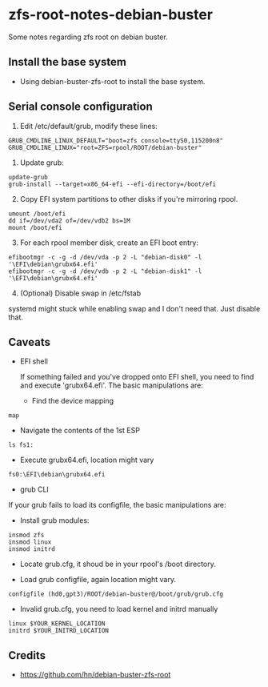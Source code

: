 # zfs-root-notes-debian-buster
Some notes regarding zfs root on debian buster.

## Install the base system

* Using debian-buster-zfs-root to install the base system.

## Serial console configuration

1. Edit /etc/default/grub, modify these lines:
```
GRUB_CMDLINE_LINUX_DEFAULT="boot=zfs console=ttyS0,115200n8"
GRUB_CMDLINE_LINUX="root=ZFS=rpool/ROOT/debian-buster"
```
1. Update grub:

```
update-grub
grub-install --target=x86_64-efi --efi-directory=/boot/efi
```
2. Copy EFI system partitions to other disks if you're mirroring rpool.
```
umount /boot/efi
dd if=/dev/vda2 of=/dev/vdb2 bs=1M
mount /boot/efi
```
3. For each rpool member disk, create an EFI boot entry:
```
efibootmgr -c -g -d /dev/vda -p 2 -L "debian-disk0" -l '\EFI\debian\grubx64.efi'
efibootmgr -c -g -d /dev/vdb -p 2 -L "debian-disk1" -l '\EFI\debian\grubx64.efi'
```
4. (Optional) Disable swap in /etc/fstab

systemd might stuck while enabling swap and I don't need that. Just disable that.

## Caveats
* EFI shell

    If something failed and you've dropped onto EFI shell, you need to find and execute 'grubx64.efi'. The basic manipulations are:
  - Find the device mapping
```
map
```

  - Navigate the contents of the 1st ESP
```
ls fs1:
```

  - Execute grubx64.efi, location might vary
```
fs0:\EFI\debian\grubx64.efi
```

* grub CLI

 If your grub fails to load its configfile, the basic manipulations are:

  - Install grub modules:
```
insmod zfs
insmod linux
insmod initrd
```

  - Locate grub.cfg, it shoud be in your rpool's /boot directory.

  - Load grub configfile, again location might vary.
```
configfile (hd0,gpt3)/ROOT/debian-buster@/boot/grub/grub.cfg
```

  - Invalid grub.cfg, you need to load kernel and initrd manually

```
linux $YOUR_KERNEL_LOCATION
initrd $YOUR_INITRD_LOCATION
```

## Credits

* https://github.com/hn/debian-buster-zfs-root
